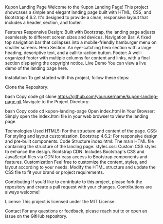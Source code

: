 Kupon Landing Page
Welcome to the Kupon Landing Page! This project showcases a simple and elegant landing page built with HTML, CSS, and Bootstrap 4.6.2. It's designed to provide a clean, responsive layout that includes a header, section, and footer.

Features
Responsive Design: Built with Bootstrap, the landing page adjusts seamlessly to different screen sizes and devices.
Navigation Bar: A fixed top navigation bar that collapses into a mobile-friendly hamburger menu on smaller screens.
Hero Section: An eye-catching hero section with a large heading, descriptive text, and a call-to-action button.
Footer: A well-organized footer with multiple columns for content and links, with a final section displaying the copyright notice.
Live Demo
You can view a live demo of the landing page here.

Installation
To get started with this project, follow these steps:

Clone the Repository:

bash
Copy code
git clone https://github.com/yourusername/kupon-landing-page.git
Navigate to the Project Directory:

bash
Copy code
cd kupon-landing-page
Open index.html in Your Browser:
Simply open the index.html file in your web browser to view the landing page.

Technologies Used
HTML5: For the structure and content of the page.
CSS: For styling and layout customization.
Bootstrap 4.6.2: For responsive design and pre-built components.
Code Structure
index.html: The main HTML file containing the structure of the landing page.
styles.css: Custom CSS styles to enhance the design.
Bootstrap CDN: Includes Bootstrap's CSS and JavaScript files via CDN for easy access to Bootstrap components and features.
Customization
Feel free to customize the content, styles, and layout according to your needs. Modify the HTML structure and update the CSS file to fit your brand or project requirements.

Contributing
If you’d like to contribute to this project, please fork the repository and create a pull request with your changes. Contributions are always welcome!

License
This project is licensed under the MIT License.

Contact
For any questions or feedback, please reach out to  or open an issue on the GitHub repository.
